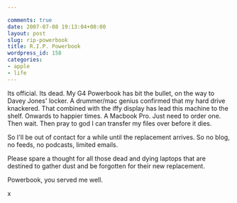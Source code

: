 ```yaml
---

comments: true
date: 2007-07-08 19:13:04+00:00
layout: post
slug: rip-powerbook
title: R.I.P. Powerbook
wordpress_id: 158
categories:
- apple
- life
---
```


Its official. Its dead. My G4 Powerbook has bit the bullet, on the way to Davey Jones' locker. A drummer/mac genius confirmed that my hard drive knackered. That combined with the iffy display has lead this machine to the shelf.
Onwards to happier times. A Macbook Pro. Just need to order one. Then wait. Then pray to god I can transfer my files over before it dies.




So I'll be out of contact for a while until the replacement arrives. So no blog, no feeds, no podcasts, limited emails.




Please spare a thought for all those dead and dying laptops that are destined to gather dust and be forgotten for their new replacement.




Powerbook, you served me well.




x
